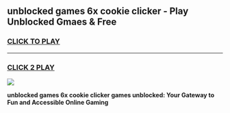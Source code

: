 
## unblocked games 6x cookie clicker - Play Unblocked Gmaes & Free
<h3>
<a href="https://news.freeplayer.one?title=unblocked_games_6x_cookie_clicker&ref=16F">CLICK TO PLAY</a></h3>
<hr>

<h3>
<a href="https://news.freeplayer.one?title=unblocked_games_6x_cookie_clicker&ref=16F">CLICK 2 PLAY</a>
  
</h3>

<a href="https://news.freeplayer.one?title=unblocked_games_6x_cookie_clicker&ref=16F/"><img src="https://clearcache.store/games.png"></a>


**unblocked games 6x cookie clicker games unblocked: Your Gateway to Fun and Accessible Online Gaming**
